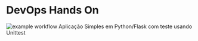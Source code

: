# DevOps Hands On
![example workflow](https://github.com/github/docs/actions/workflows/pipeline.yml/badge.svg)
Aplicação Simples em Python/Flask com teste usando Unittest
